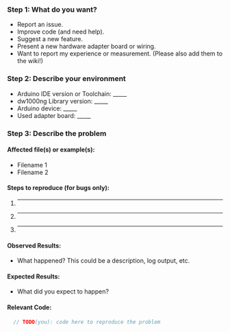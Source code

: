 <!-- BEGIN - This is a comment visible just to you
### Step 0: Are you in the right place?

Did you look into the Wiki or search for issues? Also check out the project status (TODOs...). Please avoid duplicates whenever you can.

Please use the following template to give us as much information as you can. If you do not use the template and the issue is not clear, it might get closed.

END -->

### Step 1: What do you want?
<!-- Remove	not applicable points -->
* Report an issue.
* Improve code (and need help).
* Suggest a new feature.
* Present a new hardware adapter board or wiring.
* Want to report my experience or measurement. (Please also add them to the wiki!)

<!-- Remove if not applicable -->
### Step 2: Describe your environment
<!-- Remove	not applicable points -->
 * Arduino IDE version or Toolchain: _____
 * dw1000ng Library version: _____
 * Arduino device: _____
 * Used adapter board: _____
  
### Step 3: Describe the problem

<!-- Remove if not applicable -->
#### Affected file(s) or example(s):
  * Filename 1
  * Filename 2

<!-- Remove if not applicable -->
#### Steps to reproduce (for bugs only):

  1. _____
  2. _____
  3. _____

<!-- Remove if not applicable -->
#### Observed Results:

  * What happened?  This could be a description, log output, etc.

<!-- Remove if not applicable -->
#### Expected Results:

  * What did you expect to happen?

<!-- Remove if not applicable -->
#### Relevant Code:

```c++
  // TODO(you): code here to reproduce the problem
```
